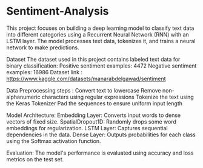 # Sentiment-Analysis
This project focuses on building a deep learning model to classify text data into different categories using a Recurrent Neural Network (RNN) with an LSTM layer.
The model processes text data, tokenizes it, and trains a neural network to make predictions.

Dataset
The dataset used in this project contains labeled text data for binary classification:
Positive sentiment examples: 4472
Negative sentiment examples: 16986
Dataset link :
https://www.kaggle.com/datasets/manarabdelgawad/sentiment

Data Preprocessing steps :
Convert text to lowercase
Remove non-alphanumeric characters using regular expressions
Tokenize the text using the Keras Tokenizer
Pad the sequences to ensure uniform input length

Model Architecture:
Embedding Layer: Converts input words to dense vectors of fixed size.
SpatialDropout1D: Randomly drops some word embeddings for regularization.
LSTM Layer: Captures sequential dependencies in the data.
Dense Layer: Outputs probabilities for each class using the Softmax activation function.

Evaluation:
The model's performance is evaluated using accuracy and loss metrics on the test set.
